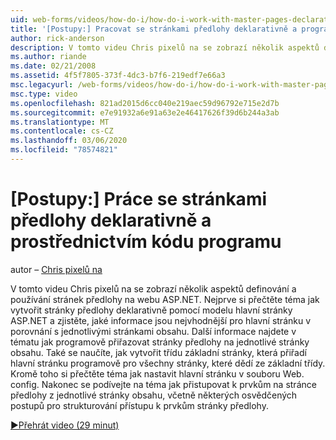 ```yaml
---
uid: web-forms/videos/how-do-i/how-do-i-work-with-master-pages-declaratively-and-programmatically
title: '[Postupy:] Pracovat se stránkami předlohy deklarativně a programově | Microsoft Docs'
author: rick-anderson
description: V tomto videu Chris pixelů na se zobrazí několik aspektů definování a používání stránek předlohy na webu ASP.NET. Nejprve si přečtěte téma Vytvoření stránky předlohy declarati...
ms.author: riande
ms.date: 02/21/2008
ms.assetid: 4f5f7805-373f-4dc3-b7f6-219edf7e66a3
msc.legacyurl: /web-forms/videos/how-do-i/how-do-i-work-with-master-pages-declaratively-and-programmatically
msc.type: video
ms.openlocfilehash: 821ad2015d6cc040e219aec59d96792e715e2d7b
ms.sourcegitcommit: e7e91932a6e91a63e2e46417626f39d6b244a3ab
ms.translationtype: MT
ms.contentlocale: cs-CZ
ms.lasthandoff: 03/06/2020
ms.locfileid: "78574821"
---
```

# <a name="how-do-i-work-with-master-pages-declaratively-and-programmatically"></a>[Postupy:] Práce se stránkami předlohy deklarativně a prostřednictvím kódu programu

autor – [Chris pixelů na](https://twitter.com/chrispels)

V tomto videu Chris pixelů na se zobrazí několik aspektů definování a používání stránek předlohy na webu ASP.NET. Nejprve si přečtěte téma jak vytvořit stránky předlohy deklarativně pomocí modelu hlavní stránky ASP.NET a zjistěte, jaké informace jsou nejvhodnější pro hlavní stránku v porovnání s jednotlivými stránkami obsahu. Další informace najdete v tématu jak programově přiřazovat stránky předlohy na jednotlivé stránky obsahu. Také se naučíte, jak vytvořit třídu základní stránky, která přiřadí hlavní stránku programově pro všechny stránky, které dědí ze základní třídy. Kromě toho si přečtěte téma jak nastavit hlavní stránku v souboru Web. config. Nakonec se podívejte na téma jak přistupovat k prvkům na stránce předlohy z jednotlivé stránky obsahu, včetně některých osvědčených postupů pro strukturování přístupu k prvkům stránky předlohy.

[&#9654;Přehrát video (29 minut)](https://channel9.msdn.com/Blogs/ASP-NET-Site-Videos/how-do-i-work-with-master-pages-declaratively-and-programmatically)
